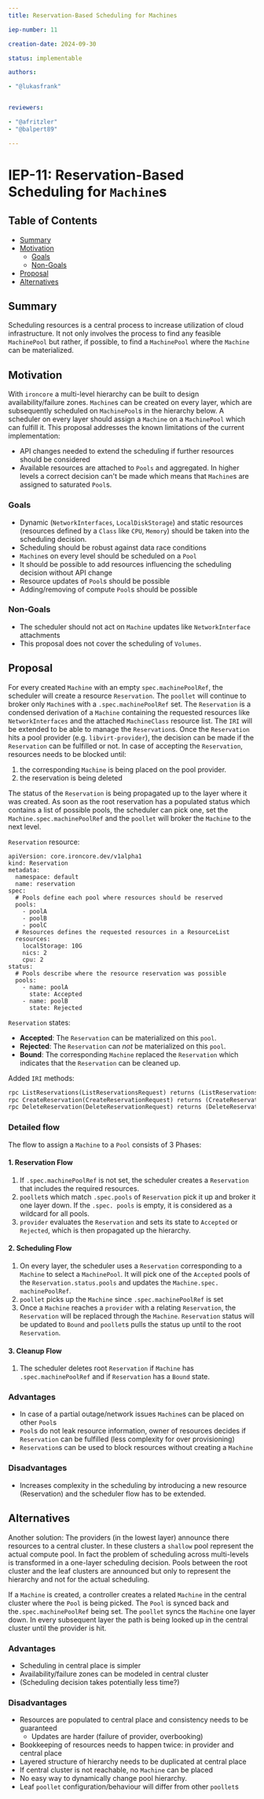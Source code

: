 ```yaml
---
title: Reservation-Based Scheduling for Machines

iep-number: 11

creation-date: 2024-09-30

status: implementable

authors:

- "@lukasfrank"


reviewers:

- "@afritzler"
- "@balpert89"

---
```


# IEP-11: Reservation-Based Scheduling for `Machine`s

## Table of Contents

- [Summary](#summary)
- [Motivation](#motivation)
    - [Goals](#goals)
    - [Non-Goals](#non-goals)
- [Proposal](#proposal)
- [Alternatives](#alternatives)

## Summary
Scheduling resources is a central process to increase utilization of cloud infrastructure. It not only involves the 
process to find any feasible `MachinePool` but rather, if possible, to find a `MachinePool` where the `Machine` can 
be materialized.


## Motivation

With `ironcore` a multi-level hierarchy can be built to design availability/failure zones. `Machine`s can be created 
on every layer, which are subsequently scheduled on `MachinePool`s  in the hierarchy below.  A scheduler on every 
layer should assign a `Machine` on a `MachinePool` which can fulfill it.  This proposal addresses the known 
limitations of the current implementation:
- API changes needed to extend the scheduling if further resources should be considered
- Available resources are attached to `Pools` and aggregated. In higher levels a correct decision can't be made 
  which means that `Machine`s are assigned to saturated `Pool`s.

### Goals

- Dynamic (`NetworkInterfaces`, `LocalDiskStorage`) and static resources (resources defined by a `Class` like `CPU`, 
  `Memory`) should be taken into the scheduling decision.
- Scheduling should be robust against data race conditions
- `Machine`s on every level should be scheduled on a `Pool`
- It should be possible to add resources influencing the scheduling decision without API change
- Resource updates of `Pool`s should be possible
- Adding/removing of compute `Pool`s should be possible

### Non-Goals
- The scheduler should not act on `Machine` updates like `NetworkInterface` attachments
- This proposal does not cover the scheduling of `Volumes`.

## Proposal

For every created `Machine` with an empty `spec.machinePoolRef`, the scheduler will create a resource `Reservation`. 
The `poollet` will continue to broker only `Machine`s with a `.spec.machinePoolRef` set. The `Reservation` is a 
condensed derivation of a `Machine` containing the requested resources like `NetworkInterfaces` and the attached 
`MachineClass` resource list. The `IRI` will be extended to be able to manage the `Reservation`s. Once the 
`Reservation` hits a pool provider (e.g. `libvirt-provider`), the decision can be made if the `Reservation` can be 
fulfilled or not. In case of accepting the `Reservation`, resources needs to be blocked until: 
1. the corresponding `Machine` is being placed on the pool provider.
2. the reservation is being deleted 

The status of the `Reservation` is being propagated up to the layer where it was created. As soon as the root 
reservation has a populated status which contains a list of possible pools, the scheduler can pick one, set the 
`Machine.spec.machinePoolRef` and the `poollet` will broker the `Machine` to the next level.

`Reservation` resource: 
```
apiVersion: core.ironcore.dev/v1alpha1
kind: Reservation
metadata:
  namespace: default
  name: reservation
spec:
  # Pools define each pool where resources should be reserved
  pools: 
    - poolA
    - poolB
    - poolC
  # Resources defines the requested resources in a ResourceList
  resources:
    localStorage: 10G
    nics: 2
    cpu: 2
status:
  # Pools describe where the resource reservation was possible
  pools: 
    - name: poolA
      state: Accepted
    - name: poolB
      state: Rejected
```

`Reservation` states:
- **Accepted**: The `Reservation` can be materialized on this `pool`.
- **Rejected**: The `Reservation` can *not* be materialized on this `pool`.
- **Bound**: The corresponding `Machine` replaced the `Reservation` which indicates that the `Reservation` can be 
  cleaned up.

Added `IRI` methods:

```protobuf
rpc ListReservations(ListReservationsRequest) returns (ListReservationsResponse) {};
rpc CreateReservation(CreateReservationRequest) returns (CreateReservationResponse) {};
rpc DeleteReservation(DeleteReservationRequest) returns (DeleteReservationResponse) {};
```


### Detailed flow

The flow to assign a `Machine` to a `Pool` consists of 3 Phases:  

#### 1. Reservation Flow
1. If `.spec.machinePoolRef` is not set, the scheduler creates a `Reservation` that includes the required resources.
2. `poollet`s which match `.spec.pools` of `Reservation` pick it up and broker it one layer down. If the `.spec.
pools` is empty, it is considered as a wildcard for all pools.
3. `provider` evaluates the `Reservation` and sets its state to `Accepted` or `Rejected`, which is then 
   propagated up the hierarchy.

#### 2. Scheduling Flow
1. On every layer, the scheduler uses a `Reservation` corresponding to a `Machine` to select a `MachinePool`. It 
   will pick one of the `Accepted` pools of the `Reservation.status.pools` and updates the `Machine.spec.
   machinePoolRef`.
2. `poollet` picks up the `Machine` since `.spec.machinePoolRef` is set
3. Once a `Machine` reaches a `provider` with a relating `Reservation`, the `Reservation` will be replaced through
   the `Machine`. `Reservation` status will be updated to `Bound` and `poollet`s pulls the status up until to the 
   root `Reservation`.

#### 3.  Cleanup Flow
1. The scheduler deletes root `Reservation` if `Machine` has `.spec.machinePoolRef` and if `Reservation` has a 
   `Bound` state.

### Advantages
- In case of a partial outage/network issues `Machine`s can be placed on other `Pool`s
- `Pool`s do not leak resource information, owner of resources decides if `Reservation` can be fulfilled (less complexity for over provisioning)
- `Reservation`s can be used to block resources without creating a `Machine`

### Disadvantages
- Increases complexity in the scheduling by introducing a new resource (Reservation) and the scheduler flow has to be extended.

## Alternatives

Another solution: The providers (in the lowest layer) announce there resources to a central cluster. In these clusters a `shallow` pool represent the actual compute pool. In fact the problem of scheduling across multi-levels is transformed in a one-layer scheduling decision.  Pools between the root cluster and the leaf clusters are announced but only to represent the hierarchy and not for the actual scheduling.

If a `Machine` is created, a controller creates a related `Machine` in the central cluster where the `Pool` is being picked. The `Pool` is synced back and the`.spec.machinePoolRef` being set. The `poollet` syncs the `Machine` one layer down. In every subsequent layer the path is being looked up in the central cluster until the provider is hit.

### Advantages
- Scheduling in central place is simpler
- Availability/failure zones can be modeled in central cluster
- (Scheduling decision takes potentially less time?)

### Disadvantages
- Resources are populated to central place and consistency needs to be guaranteed
  - Updates are harder (failure of provider, overbooking)
- Bookkeeping of resources needs to happen twice: in provider and central place 
- Layered structure of hierarchy needs to be duplicated at central place
- If central cluster is not reachable, no `Machine` can be placed
- No easy way to dynamically change pool hierarchy.
- Leaf `poollet` configuration/behaviour will differ from other `poollet`s 
